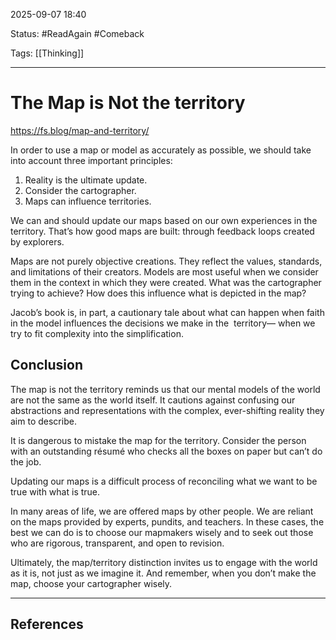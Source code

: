 
2025-09-07 18:40

Status: #ReadAgain #Comeback 

Tags: [[Thinking]]

---
# The Map is Not the territory
https://fs.blog/map-and-territory/

In order to use a map or model as accurately as possible, we should take into account three important principles:

1. Reality is the ultimate update.
2. Consider the cartographer.
3. Maps can influence territories.

We can and should update our maps based on our own experiences in the territory. That’s how good maps are built: through feedback loops created by explorers.

Maps are not purely objective creations. They reflect the values, standards, and limitations of their creators. Models are most useful when we consider them in the context in which they were created. What was the cartographer trying to achieve? How does this influence what is depicted in the map?

Jacob’s book is, in part, a cautionary tale about what can happen when faith in the model influences the decisions we make in the ­ territory— when we try to fit complexity into the simplification.

## Conclusion

The map is not the territory reminds us that our mental models of the world are not the same as the world itself. It cautions against confusing our abstractions and representations with the complex, ever-­shifting reality they aim to describe.

It is dangerous to mistake the map for the territory. Consider the person with an outstanding résumé who checks all the boxes on paper but can’t do the job.

Updating our maps is a difficult process of reconciling what we want to be true with what is true.

In many areas of life, we are offered maps by other people. We are reliant on the maps provided by experts, pundits, and teachers. In these cases, the best we can do is to choose our mapmakers wisely and to seek out those who are rigorous, transparent, and open to revision.

Ultimately, the map/territory distinction invites us to engage with the world as it is, not just as we imagine it. And remember, when you don’t make the map, choose your cartographer wisely.

---
## References
